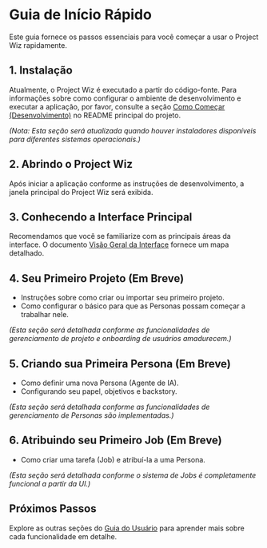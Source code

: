 # Guia de Início Rápido

Este guia fornece os passos essenciais para você começar a usar o Project Wiz rapidamente.

## 1. Instalação

Atualmente, o Project Wiz é executado a partir do código-fonte. Para informações sobre como configurar o ambiente de desenvolvimento e executar a aplicação, por favor, consulte a seção [Como Começar (Desenvolvimento)](../../README.md#como-comecar-desenvolvimento) no README principal do projeto.

*(Nota: Esta seção será atualizada quando houver instaladores disponíveis para diferentes sistemas operacionais.)*

## 2. Abrindo o Project Wiz

Após iniciar a aplicação conforme as instruções de desenvolvimento, a janela principal do Project Wiz será exibida.

## 3. Conhecendo a Interface Principal

Recomendamos que você se familiarize com as principais áreas da interface. O documento [Visão Geral da Interface](./03-interface-overview.md) fornece um mapa detalhado.

## 4. Seu Primeiro Projeto (Em Breve)

*   Instruções sobre como criar ou importar seu primeiro projeto.
*   Como configurar o básico para que as Personas possam começar a trabalhar nele.

*(Esta seção será detalhada conforme as funcionalidades de gerenciamento de projeto e onboarding de usuários amadurecem.)*

## 5. Criando sua Primeira Persona (Em Breve)

*   Como definir uma nova Persona (Agente de IA).
*   Configurando seu papel, objetivos e backstory.

*(Esta seção será detalhada conforme as funcionalidades de gerenciamento de Personas são implementadas.)*

## 6. Atribuindo seu Primeiro Job (Em Breve)

*   Como criar uma tarefa (Job) e atribuí-la a uma Persona.

*(Esta seção será detalhada conforme o sistema de Jobs é completamente funcional a partir da UI.)*

## Próximos Passos

Explore as outras seções do [Guia do Usuário](./) para aprender mais sobre cada funcionalidade em detalhe.
